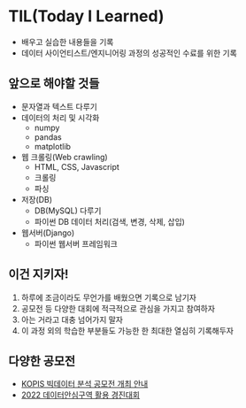 # TIL(Today I Learned)

- 배우고 실습한 내용들을 기록
- 데이터 사이언티스트/엔지니어링 과정의 성공적인 수료를 위한 기록

## 앞으로 해야할 것들

- 문자열과 텍스트 다루기
- 데이터의 처리 및 시각화
  - numpy
  - pandas
  - matplotlib
- 웹 크롤링(Web crawling)
  - HTML, CSS, Javascript
  - 크롤링
  - 파싱
- 저장(DB)
  - DB(MySQL) 다루기
  - 파이썬 DB 데이터 처리(검색, 변경, 삭제, 삽입)
- 웹서버(Django)
  - 파이썬 웹서버 프레임워크

## 이건 지키자!

1. 하루에 조금이라도 무언가를 배웠으면 기록으로 남기자
2. 공모전 등 다양한 대회에 적극적으로 관심을 가지고 참여하자
3. 아는 거라고 대충 넘어가지 말자
4. 이 과정 외의 학습한 부분들도 가능한 한 최대한 열심히 기록해두자

## 다양한 공모전

- [KOPIS 빅데이터 분석 공모전 개최 안내](https://www.gokams.or.kr/01_news/notice_view.aspx?Idx=3288&page=1&txtKeyword=&ddlKeyfield=T)
- [2022 데이터안심구역 활용 경진대회](https://dszcontest.kr/info)